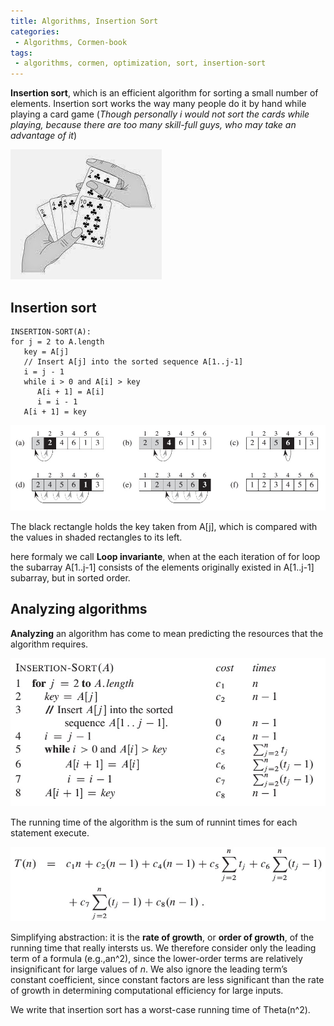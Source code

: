```yaml
---
title: Algorithms, Insertion Sort
categories:
 - Algorithms, Cormen-book
tags:
 - algorithms, cormen, optimization, sort, insertion-sort
---
```



**Insertion sort**, which is an efficient algorithm for sorting a small number of elements. Insertion sort works the way many people do it by hand while playing a card game (*Though personally i would not sort the cards while playing, because there are too many skill-full guys, who may take an advantage of it*)

![NoImage](/assets/images/cormenAlgorithms/cormen_fig_2_1.jpg)

## Insertion sort

```
INSERTION-SORT(A):
for j = 2 to A.length
   key = A[j]
   // Insert A[j] into the sorted sequence A[1..j-1]
   i = j - 1
   while i > 0 and A[i] > key
      A[i + 1] = A[i]
      i = i - 1
   A[i + 1] = key
```

![NoImage](/assets/images/cormenAlgorithms/cormen_fig_2_2.jpg)

The black rectangle holds the key taken from A[j], which is compared with the values in shaded rectangles to its left. 

here formaly we call **Loop invariante**, when at the each iteration of for loop the subarray A[1..j-1] consists of the elements originally existed in A[1..j-1] subarray, but in sorted order.

## Analyzing algorithms
**Analyzing** an algorithm has come to mean predicting the resources that the algorithm requires. 

![NoImage](/assets/images/cormenAlgorithms/insertionSortAnalysis.jpg)

The running time of the algorithm is the sum of runnint times for each statement execute.

![NoImage](/assets/images/cormenAlgorithms/insertionSortAnalysis2.jpg)


Simplifying abstraction: it is the **rate of growth**, or **order of growth**, of the running time that really intersts us. We therefore consider only the leading term of a formula (e.g.,an^2), since the lower-order terms are relatively insignificant for large values of *n*. We also ignore the leading term’s constant coefficient, since constant factors are less significant than the rate of growth in determining computational efficiency for large inputs.

We write that insertion sort has a worst-case running time of Theta(n^2).


